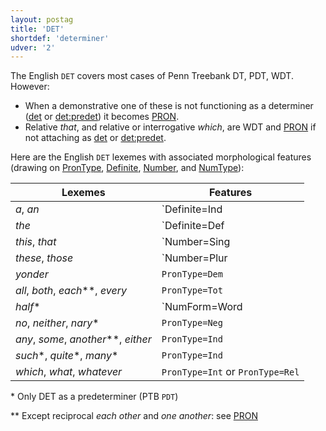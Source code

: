 ```yaml
---
layout: postag
title: 'DET'
shortdef: 'determiner'
udver: '2'
---
```


The English `DET` covers most cases of Penn Treebank DT, PDT, WDT. However:
- When a demonstrative one of these is not functioning as a determiner ([det]() or [det:predet]()) it becomes [PRON]().
- Relative _that_, and relative or interrogative _which_, are WDT and [PRON]() if not attaching as [det]() or [det:predet]().

Here are the English `DET` lexemes with associated morphological features (drawing on [PronType](), [Definite](), [Number](), and [NumType]()):

Lexemes          | Features
---------------- | -------------
_a_, _an_        | `Definite=Ind|PronType=Art`
_the_            | `Definite=Def|PronType=Art`
_this_, _that_   | `Number=Sing|PronType=Dem`
_these_, _those_ | `Number=Plur|PronType=Dem`
_yonder_         | `PronType=Dem`
_all_, _both_, _each_\*\*, _every_ | `PronType=Tot`
_half_\*         | `NumForm=Word|NumType=Frac|PronType=Ind`
_no_, _neither_, _nary_\*              | `PronType=Neg`
_any_, _some_, _another_\*\*, _either_ | `PronType=Ind`
_such_\*, _quite_\*, _many_\*          | `PronType=Ind`
_which_, _what_, _whatever_            | `PronType=Int` or `PronType=Rel`

\* Only DET as a predeterminer (PTB `PDT`)

\*\* Except reciprocal _each other_ and _one another_: see [PRON](https://universaldependencies.org/en/pos/PRON.html#reciprocal-pronouns)

<!-- Interlanguage links updated Út 9. května 2023, 20:03:24 CEST -->
